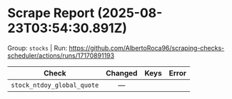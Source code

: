 # Scrape Report (2025-08-23T03:54:30.891Z)

Group: `stocks`  |  Run: https://github.com/AlbertoRoca96/scraping-checks-scheduler/actions/runs/17170891193

| Check | Changed | Keys | Error |
|---|:---:|:--|:--|
| `stock_ntdoy_global_quote` | — |  |  |
